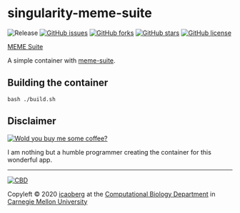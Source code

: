 # singularity-meme-suite
![Release](https://img.shields.io/badge/release-prealpha-red.svg)
[![GitHub issues](https://img.shields.io/github/issues/icaoberg/singularity-meme-suite.svg)](https://github.com/icaoberg/singularity-meme-suite/issues)
[![GitHub forks](https://img.shields.io/github/forks/icaoberg/singularity-meme-suite.svg)](https://github.com/icaoberg/singularity-meme-suite/network)
[![GitHub stars](https://img.shields.io/github/stars/icaoberg/singularity-meme-suite.svg)](https://github.com/icaoberg/singularity-meme-suite/stargazers)
[![GitHub license](https://img.shields.io/badge/license-GPLv3-blue.svg)](https://www.gnu.org/licenses/quick-guide-gplv3.en.html)

[MEME Suite](/images/meme-suite.jpg)

A simple container with [meme-suite](http://meme-suite.org/index.html).

## Building the container
```
bash ./build.sh
```

## Disclaimer

[![Wold you buy me some coffee?](https://www.buymeacoffee.com/assets/img/custom_images/orange_img.png)](https://www.buymeacoffee.com/icaoberg)

I am nothing but a humble programmer creating the container for this wonderful app.

---
[![CBD](http://www.cbd.cmu.edu/wp-content/uploads/2017/07/wordpress-default.png)](http://www.cbd.cmu.edu)

Copyleft © 2020 [icaoberg](http://www.andrew.cmu.edu/~icaoberg) at the [Computational Biology Department](http://www.cbd.cmu.edu) in [Carnegie Mellon University](http://www.cmu.edu)
